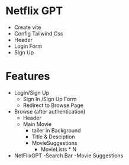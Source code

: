 # Netflix GPT

- Create vite 
- Config Tailwind Css
- Header
- Login Form
- Sign Up



# Features
- Login/Sign Up
    - Sign In /Sign Up Form
    - Redirect to Browse Page
- Browse (after authentication)
    - Header
    - Main Movie
        - tailer in Background
        - Title & Desciption
        - MovieSuggestions
            - MovieLists * N
- NetFlixGPT
    -Search Bar
    -Movie Suggestions